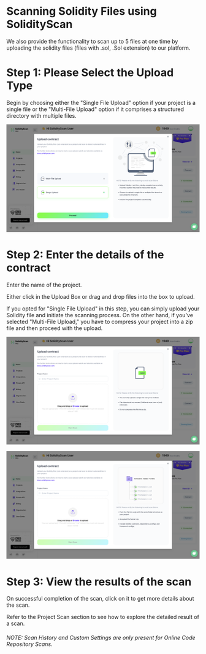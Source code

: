 # Scanning Solidity Files using SolidityScan

We also provide the functionality to scan up to 5 files at one time by uploading the solidity files (files with .sol, .Sol extension) to our platform.

# Step 1: Please Select the Upload Type

Begin by choosing either the "Single File Upload" option if your project is a single file or the "Multi-File Upload" option if it comprises a structured directory with multiple files.

![Scan Blocks](./assets/images/filescan/uploadType.png)

# Step 2: Enter the details of the contract

Enter the name of the project.

Either click in the Upload Box or drag and drop files into the box to upload.

If you opted for "Single File Upload" in this step, you can simply upload your Solidity file and initiate the scanning process. On the other hand, if you've selected "Multi-File Upload," you have to compress your project into a zip file and then proceed with the upload.

![Scan Blocks](./assets/images/filescan/singleFile.png)

![Scan Blocks](./assets/images/filescan/multiFile.png)

<!--
###### NOTE: Please follow the constraints below to avoid scan failure.

1. Files to be uploaded should be Solidity(.sol) files, preferably compiled successfully. Incorrect syntax might render incorrect results.

2. The maximum number of files that can be uploaded is 5, and file size cannot exceed 5MB. -->

# Step 3: View the results of the scan

On successful completion of the scan, click on it to get more details about the scan.

Refer to the Project Scan section to see how to explore the detailed result of a scan.

###### NOTE: Scan History and Custom Settings are only present for Online Code Repository Scans.

<!-- Watch the Tutorial on How to Scan one or multiple Solidity files (.sol extension) using SolidityScan -->
